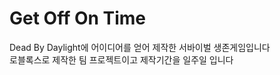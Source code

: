 # Get Off On Time   
Dead By Daylight에 어이디어를 얻어 제작한 서바이벌 생존게임입니다   
로블록스로 제작한 팀 프로젝트이고 제작기간을 일주일 입니다

